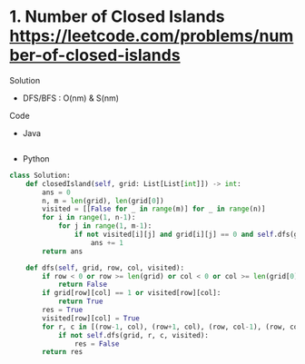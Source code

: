 # 1. Number of Closed Islands https://leetcode.com/problems/number-of-closed-islands

Solution

- DFS/BFS : O(nm) & S(nm)

Code

- Java

```java

```

- Python

```python
class Solution:
    def closedIsland(self, grid: List[List[int]]) -> int:
        ans = 0
        n, m = len(grid), len(grid[0])
        visited = [[False for _ in range(m)] for _ in range(n)]
        for i in range(1, n-1):
            for j in range(1, m-1):
                if not visited[i][j] and grid[i][j] == 0 and self.dfs(grid, i, j, visited):
                    ans += 1
        return ans

    def dfs(self, grid, row, col, visited):
        if row < 0 or row >= len(grid) or col < 0 or col >= len(grid[0]):
            return False
        if grid[row][col] == 1 or visited[row][col]:
            return True
        res = True
        visited[row][col] = True
        for r, c in [(row-1, col), (row+1, col), (row, col-1), (row, col+1)]:
            if not self.dfs(grid, r, c, visited):
                res = False
        return res
```
